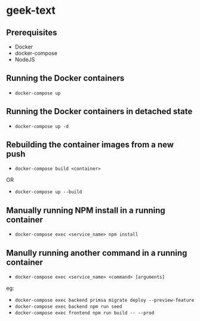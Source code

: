 # geek-text

## Prerequisites

- Docker
- docker-compose
- NodeJS

## Running the Docker containers

- `docker-compose up`

## Running the Docker containers in detached state

- `docker-compose up -d`

## Rebuilding the container images from a new push

- `docker-compose build <container>`

OR

- `docker-compose up --build`

## Manually running NPM install in a running container

- `docker-compose exec <service_name> npm install`

## Manully running another command in a running container

- `docker-compose exec <service_name> <command> [arguments]`

eg:

- `docker-compose exec backend primsa migrate deploy --preview-feature`
- `docker-compose exec backend npm run seed`
- `docker-compose exec frontend npm run build -- --prod`
